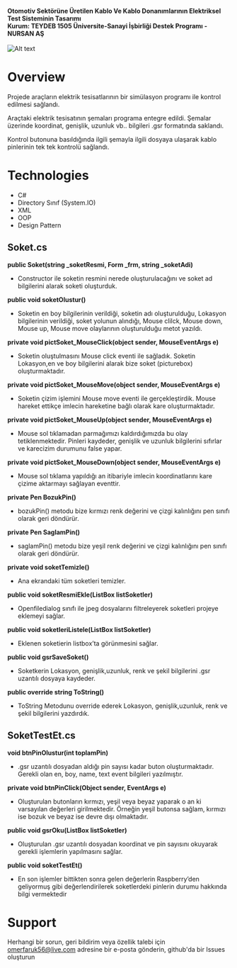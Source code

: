  **Otomotiv Sektörüne Üretilen Kablo Ve Kablo Donanımlarının Elektriksel Test Sisteminin Tasarımı**
 <br/>
 **Kurum: TEYDEB 1505 Üniversite-Sanayi İşbirliği Destek Programı - NURSAN AŞ** 
 <br/>
 <br/>
![Alt text](https://i.ibb.co/8gWDkVH/fg.png?raw=true "Title")
<br/>

# **Overview**

Projede araçların elektrik tesisatlarının bir simülasyon programı ile kontrol edilmesi sağlandı. 

Araçtaki elektrik tesisatının şemaları programa entegre edildi. Şemalar üzerinde koordinat, genişlik, uzunluk vb.. bilgileri .gsr formatında saklandı. 

Kontrol butonuna basıldığında ilgili şemayla ilgili dosyaya ulaşarak kablo pinlerinin tek tek kontrolü sağlandı.

# **Technologies**
- C#
- Directory Sınıf (System.IO)
- XML
- OOP
- Design Pattern

## **Soket.cs**

<b>public Soket(string _soketResmi, Form _frm, string _soketAdi)</b>
- Constructor ile soketin resmini nerede oluşturulacağını ve soket ad bilgilerini alarak soketi oluşturduk.

<b>public void soketOlustur()</b>
- Soketin en boy bilgilerinin verildiği, soketin adı oluşturulduğu, Lokasyon bilgilerinin verildiği, soket yolunun alındığı, Mouse clilck, Mouse down, Mouse up, Mouse move olaylarının oluşturulduğu metot yazıldı.

<b>private void pictSoket_MouseClick(object sender, MouseEventArgs e)</b>
- Soketin oluştulmasını Mouse click eventi ile sağladık. Soketin Lokasyon,en ve boy bilgilerini alarak bize soket (picturebox) oluşturmaktadır.

<b>private void pictSoket_MouseMove(object sender, MouseEventArgs e)</b> 
- Soketin çizim işlemini Mouse move eventi ile gerçekleştirdik. Mouse hareket ettikçe imlecin hareketine bağlı olarak kare oluşturmaktadır.

<b>private void pictSoket_MouseUp(object sender, MouseEventArgs e)</b>
- Mouse sol tıklamadan parmağımızı kaldırdığımızda bu olay tetiklenmektedir. Pinleri
kaydeder, genişlik ve uzunluk bilgilerini sıfırlar ve karecizim durumunu false yapar.

<b>private void pictSoket_MouseDown(object sender, MouseEventArgs e)</b>
- Mouse sol tıklama yapıldığı an itibariyle imlecin koordinatlarını kare çizime aktarmayı sağlayan eventtir.

<b>private Pen BozukPin()</b>
- bozukPin() metodu bize kırmızı renk değerini ve çizgi kalınlığını pen sınıfı olarak geri döndürür.

<b>private Pen SaglamPin()</b> 
- saglamPin() metodu bize yeşil renk değerini ve çizgi kalınlığını pen sınıfı olarak geri döndürür.

<b>private void soketTemizle()</b>
- Ana ekrandaki tüm soketleri temizler.

<b>public void soketResmiEkle(ListBox listSoketler)</b>
- Openfiledialog sınıfı ile jpeg dosyalarını filtreleyerek soketleri projeye eklemeyi sağlar.

<b>public void soketleriListele(ListBox listSoketler)</b>
- Eklenen soketierin listbox’ta görünmesini sağlar.

<b>public void gsrSaveSoket()</b>
- Soketkerin Lokasyon, genişlik,uzunluk, renk ve şekil bilgilerini .gsr uzantılı dosyaya kaydeder.

<b>public override string ToString()</b> 
- ToString Metodunu override ederek Lokasyon, genişlik,uzunluk, renk ve şekil bilgilerini yazdırdık.

## **SoketTestEt.cs**

<b>void btnPinOlustur(int toplamPin)</b>
- .gsr uzantılı dosyadan aldığı pin sayısı kadar buton oluşturmaktadır. Gerekli olan en, boy, name, text event bilgileri yazılmıştır.

<b>private void btnPinClick(Object sender, EventArgs e)</b>
- Oluşturulan butonların kırmızı, yeşil veya beyaz yaparak o an ki varsayılan değerleri girilmektedir. Örneğin yeşil butonsa sağlam, kırmızı ise bozuk ve beyaz ise devre dışı olmaktadır.

<b>public void gsrOku(ListBox listSoketler)</b> 
- Oluşturulan .gsr uzantılı dosyadan koordinat ve pin sayısını okuyarak gerekli işlemlerin yapılmasını sağlar.

<b> public void soketTestEt()</b>
- En son işlemler bittikten sonra gelen değerlerin Raspberry’den geliyormuş gibi değerlendirilerek soketlerdeki pinlerin durumu hakkında bilgi vermektedir

# **Support**

Herhangi bir sorun, geri bildirim veya özellik talebi için omerfaruk56@live.com adresine bir e-posta gönderin, github'da bir Issues oluşturun
<br>
